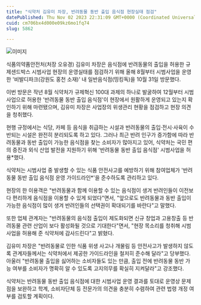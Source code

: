 ```yaml
---
title: "식약처 김유미 차장, 반려동물 동반 출입 음식점 현장실태 점검"
datePublished: Thu Nov 02 2023 22:31:09 GMT+0000 (Coordinated Universal Time)
cuid: cm706bx4d000e09kz6mo1fq74
slug: 5862

---
```



![이미지](https://cdn.hashnode.com/res/hashnode/image/upload/v1739259718901/698b712e-7f86-4514-81c1-38e07c2d5a34.jpeg)

식품의약품안전처(처장 오유경) 김유미 차장은 음식점에 반려동물의 출입을 허용한 규제샌드박스 시범사업 현장의 운영실태를 점검하기 위해 올해 8월부터 시범사업을 운영한 '비발디파크(강원도 홍천 소재)' 내 일반음식점(띵킹독)을 10월 31일 방문했다.

이번 방문은 작년 8월 식약처가 규제혁신 100대 과제의 하나로 발굴하여 12월부터 시범사업으로 허용한 '반려동물 동반 출입 음식점'이 현장에서 원활하게 운영되고 있는지 확인하기 위해 마련됐으며, 김유미 차장은 사업장의 위생관리 현황을 점검하고 현장 의견을 청취했다.

현행 규정에서는 식당, 카페 등 음식을 취급하는 시설과 반려동물의 출입‧전시‧사육이 수반되는 시설은 완전히 분리되도록 하고 있다. 그러나 최근 반려 인구가 증가함에 따라 반려동물과 동반 출입이 가능한 음식점을 찾는 소비자가 많아지고 있어, 식약처는 국민 편의 증진과 외식 산업 발전을 지원하기 위해 '반려동물 동반 출입 음식점' 시범사업을 허용*했다.

식약처는 시범사업 중 발생할 수 있는 식품 안전사고를 예방하기 위해 참여업체가 '반려동물 동반 출입 음식점 운영 가이드라인*'을 준수하도록 관리하고 있다.

현장의 한 이용객은 "반려동물과 함께 이용할 수 있는 음식점이 생겨 반려인들이 이전보다 편리하게 음식점을 이용할 수 있게 되었다"면서, "앞으로도 반려동물과 동반 출입이 가능한 음식점이 많이 생겨 반려인들의 선택권이 확대되기를 바란다"고 말했다.

또한 업체 관계자는 "반려동물의 음식점 출입이 제도화되면 신규 창업과 고용창출 등 반려동물 관련 산업이 보다 활성화될 것으로 기대한다"면서, "현장 목소리를 청취해 시범사업을 허용해 준 식약처에 감사드린다"고 밝혔다.

김유미 차장은 "반려동물로 인한 식품 위생 사고나 개물림 등 안전사고가 발생하지 않도록 관계자들께서는 식약처에서 제공한 가이드라인을 철저히 준수해 달라"고 당부했다. 아울러 "반려동물 출입을 싫어하는 소비자들도 있는 만큼, 출입 전에 반려동물 동반 가능 여부를 소비자가 명확히 알 수 있도록 고지의무를 확실히 지켜달라"고 강조했다.

식약처는 반려동물 동반 출입 음식점에 대한 시범사업 운영 결과를 토대로 운영상 문제점을 보완하고 학계, 소비자단체 등 전문가의 의견을 충분히 수렴하여 관련 법령 개정 여부를 검토할 계획이다.